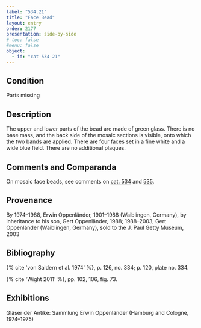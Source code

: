 ```yaml
---
label: "534.21"
title: "Face Bead"
layout: entry
order: 2177
presentation: side-by-side
# toc: false
#menu: false 
object:
  - id: "cat-534-21"
---
```


## Condition

Parts missing

## Description

The upper and lower parts of the bead are made of green glass. There is no base mass, and the back side of the mosaic sections is visible, onto which the two bands are applied. There are four faces set in a fine white and a wide blue field. There are no additional plaques.

## Comments and Comparanda

On mosaic face beads, see comments on [cat. 534](/catalogue/cat-534) and [535](/catalogue/cat-535).

## Provenance

By 1974–1988, Erwin Oppenländer, 1901–1988 (Waiblingen, Germany), by inheritance to his son, Gert Oppenländer, 1988; 1988–2003, Gert Oppenländer (Waiblingen, Germany), sold to the J. Paul Getty Museum, 2003

## Bibliography

{% cite 'von Saldern et al. 1974' %}, p. 126, no. 334; p. 120, plate no. 334.

{% cite 'Wight 2011' %}, pp. 102, 106, fig. 73.

## Exhibitions

Gläser der Antike: Sammlung Erwin Oppenländer (Hamburg and Cologne, 1974–1975)
